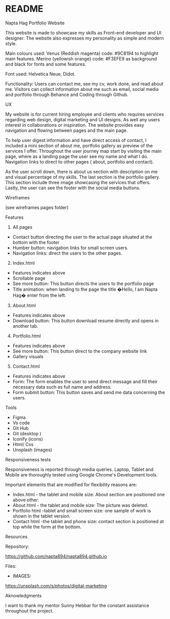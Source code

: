 # README

Napta Hag Portfolio Website 

This website is made to showcase my skills as Front-end developer and UI designer. The website also expresses my personality as simple and modern style. 

Main colours used: Venus (Reddish magenta) code: #9C8194 to highlight main features. 
Merino (yellowish orange} code: #F3EFE9 as background and black for fonts and some features. 

Font used: Helvetica Neue, Didot.

Functionality: 
Users can contact me, see my cv, work done, and read about me.  Visitors can collect information about me such as email, social media and portfolio through Behance and Coding through Github.

UX

My website is for current hiring employee and clients who requires services regarding web design, digital marketing and UI designs. As well any users interest in collaborations or inspiration. The website provides easy navigation and flowing between pages and the main page. 

To help user digest information and have direct access of contact, I included a mini section of about me, portfolio gallery as preview of the services I offer.  Throughout the user journey map start by visiting the main page, where as a landing page the user see my name and what I do. Navigation links to direct to other pages ( about, portfolio and contact).

As the user scroll down, there is about us section with description on me and visual percentage of my skills. The last section is the portfolio gallery. This section include three image showcasing the services that offers. Lastly, the user can see the footer with the social media buttons.

Wireframes

(see wireframes pages folder)

Features

1) All pages

* Contact button directing the user to the actual page situated at the bottom with the footer
* Humber button: navigation links for small screen users. 
* Navigation links: direct the users to the other pages.

2) Index.html 
* Features indicates above
* Scrollable page
* See more button: This button directs the users to the portfolio page
* Title animation: when landing to the page the title �Hello, I am Napta Hag� enter from the left.

3) About.html 

* Features indicates above
* Download button: This button download resume directly and opens in another tab.

4) Portfolio.html

* Features indicates above
* See more button: This button direct to the company website link
* Gallery visuals

5) Contact.html

* Features indicates above
* Form: The form enables the user to send direct message and fill their necessary data such as full name and address.
* Form submit button: This button saves and send me data concerning the users.


Tools

* Figma
* Vs code
* Git Hub
* Git (desktop ) 
* Iconify (icons)
* Html/ Css
* Unsplash (images)


Responsiveness tests

Responsiveness is reported through media queries. Laptop, Tablet and Mobile are thoroughly tested using Google Chrome's Development tools.

Important elements that are modified for flexibility reasons are:

* Index.html - the tablet and mobile size: About section are positioned one above other.
* About.html - the tablet and mobile size: The picture was deleted.
* Portfolio html -tablet and small screen size:  one sample of work is shown in the tablet version.
* Contact html -the tablet and phone size:  contact section is positioned at top while the form at the bottom.

Resources 
 
Repository:

https://github.com/napta894/napta894.github.io

Files:

- IMAGES:

 https://unsplash.com/s/photos/digital-marketing


Aknowledgments

I want to thank my mentor Sunny Hebbar for the constant assistance throughout the project.












